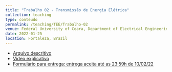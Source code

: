 ```yaml
---
title: "Trabalho 02 - Transmissão de Energia Elétrica"
collection: teaching
type: conteudo
permalink: /teaching/TEE/Trabalho-02
venue: Federal University of Ceara, Department of Electrical Engineering
date: 2022-01-25
location: Fortaleza, Brazil
---
```


- [Arquivo descritivo](https://drive.google.com/file/d/1QnfasRvPE5nSyhE-OKH8gN6iWHGp_1s3/view?usp=sharing)
- [Vídeo explicativo](https://drive.google.com/file/d/1aucmcUsckk5pJ9EpFzcX2YqkT6VF92JL/view?usp=drivesdk)
- [Formulário para entrega: entrega aceita até as 23:59h de 10/02/22]()
